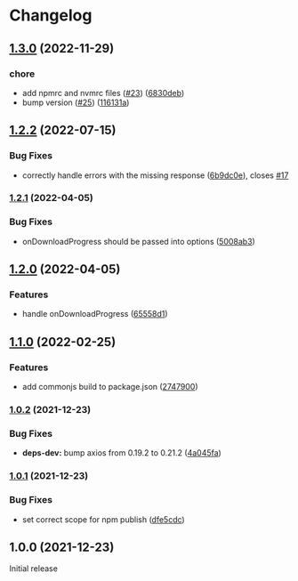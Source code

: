 # Changelog

## [1.3.0](https://github.com/gravity-ui/axios-wrapper/compare/v1.2.2...v1.3.0) (2022-11-29)


### chore

* add npmrc and nvmrc files ([#23](https://github.com/gravity-ui/axios-wrapper/issues/23)) ([6830deb](https://github.com/gravity-ui/axios-wrapper/commit/6830debffd7baa005a754d41d63a4a3c7fdd7702))
* bump version ([#25](https://github.com/gravity-ui/axios-wrapper/issues/25)) ([116131a](https://github.com/gravity-ui/axios-wrapper/commit/116131a0fbd7cec6b7ac491bfed2f63019185cbd))

## [1.2.2](https://github.com/yandex-cloud/axios-wrapper/compare/v1.2.1...v1.2.2) (2022-07-15)


### Bug Fixes

* correctly handle errors with the missing response ([6b9dc0e](https://github.com/yandex-cloud/axios-wrapper/commit/6b9dc0eab2496aa21cd27e6044b5c6ab235210d1)), closes [#17](https://github.com/yandex-cloud/axios-wrapper/issues/17)

### [1.2.1](https://www.github.com/yandex-cloud/axios-wrapper/compare/v1.2.0...v1.2.1) (2022-04-05)


### Bug Fixes

* onDownloadProgress should be passed into options ([5008ab3](https://www.github.com/yandex-cloud/axios-wrapper/commit/5008ab3727367c3e852398e5314cdbdf19e4ec68))

## [1.2.0](https://www.github.com/yandex-cloud/axios-wrapper/compare/v1.1.0...v1.2.0) (2022-04-05)


### Features

* handle onDownloadProgress ([65558d1](https://www.github.com/yandex-cloud/axios-wrapper/commit/65558d10679a202983747f0a1db3be1294f8431e))

## [1.1.0](https://www.github.com/yandex-cloud/axios-wrapper/compare/v1.0.2...v1.1.0) (2022-02-25)


### Features

* add commonjs build to package.json ([2747900](https://www.github.com/yandex-cloud/axios-wrapper/commit/27479003b85432022c68e9582732354f52fd798b))

### [1.0.2](https://www.github.com/yandex-cloud/axios-wrapper/compare/v1.0.1...v1.0.2) (2021-12-23)


### Bug Fixes

* **deps-dev:** bump axios from 0.19.2 to 0.21.2 ([4a045fa](https://www.github.com/yandex-cloud/axios-wrapper/commit/4a045fa427f99193a1226dabca1c9b7dffb08d73))

### [1.0.1](https://www.github.com/yandex-cloud/axios-wrapper/compare/v1.0.0...v1.0.1) (2021-12-23)


### Bug Fixes

* set correct scope for npm publish ([dfe5cdc](https://www.github.com/yandex-cloud/axios-wrapper/commit/dfe5cdc915e79e4bc95af7a1b944b47232f3dfde))

## 1.0.0 (2021-12-23)

Initial release
